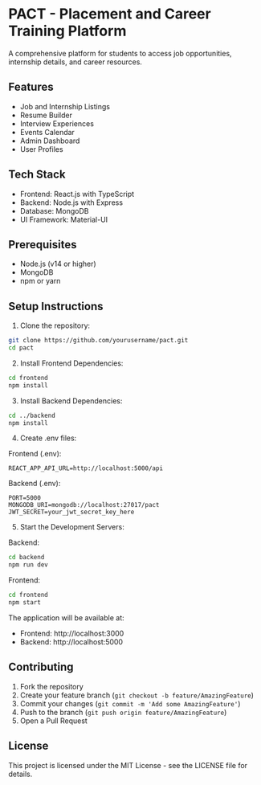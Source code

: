 # PACT - Placement and Career Training Platform

A comprehensive platform for students to access job opportunities, internship details, and career resources.

## Features

- Job and Internship Listings
- Resume Builder
- Interview Experiences
- Events Calendar
- Admin Dashboard
- User Profiles

## Tech Stack

- Frontend: React.js with TypeScript
- Backend: Node.js with Express
- Database: MongoDB
- UI Framework: Material-UI

## Prerequisites

- Node.js (v14 or higher)
- MongoDB
- npm or yarn

## Setup Instructions

1. Clone the repository:
```bash
git clone https://github.com/yourusername/pact.git
cd pact
```

2. Install Frontend Dependencies:
```bash
cd frontend
npm install
```

3. Install Backend Dependencies:
```bash
cd ../backend
npm install
```

4. Create .env files:

Frontend (.env):
```
REACT_APP_API_URL=http://localhost:5000/api
```

Backend (.env):
```
PORT=5000
MONGODB_URI=mongodb://localhost:27017/pact
JWT_SECRET=your_jwt_secret_key_here
```

5. Start the Development Servers:

Backend:
```bash
cd backend
npm run dev
```

Frontend:
```bash
cd frontend
npm start
```

The application will be available at:
- Frontend: http://localhost:3000
- Backend: http://localhost:5000

## Contributing

1. Fork the repository
2. Create your feature branch (`git checkout -b feature/AmazingFeature`)
3. Commit your changes (`git commit -m 'Add some AmazingFeature'`)
4. Push to the branch (`git push origin feature/AmazingFeature`)
5. Open a Pull Request

## License

This project is licensed under the MIT License - see the LICENSE file for details. 
